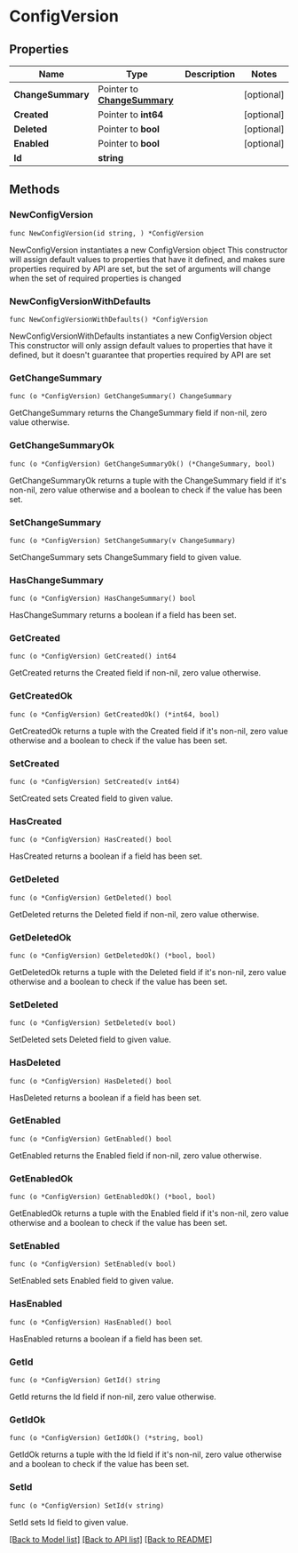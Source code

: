 # ConfigVersion

## Properties

Name | Type | Description | Notes
------------ | ------------- | ------------- | -------------
**ChangeSummary** | Pointer to [**ChangeSummary**](ChangeSummary.md) |  | [optional] 
**Created** | Pointer to **int64** |  | [optional] 
**Deleted** | Pointer to **bool** |  | [optional] 
**Enabled** | Pointer to **bool** |  | [optional] 
**Id** | **string** |  | 

## Methods

### NewConfigVersion

`func NewConfigVersion(id string, ) *ConfigVersion`

NewConfigVersion instantiates a new ConfigVersion object
This constructor will assign default values to properties that have it defined,
and makes sure properties required by API are set, but the set of arguments
will change when the set of required properties is changed

### NewConfigVersionWithDefaults

`func NewConfigVersionWithDefaults() *ConfigVersion`

NewConfigVersionWithDefaults instantiates a new ConfigVersion object
This constructor will only assign default values to properties that have it defined,
but it doesn't guarantee that properties required by API are set

### GetChangeSummary

`func (o *ConfigVersion) GetChangeSummary() ChangeSummary`

GetChangeSummary returns the ChangeSummary field if non-nil, zero value otherwise.

### GetChangeSummaryOk

`func (o *ConfigVersion) GetChangeSummaryOk() (*ChangeSummary, bool)`

GetChangeSummaryOk returns a tuple with the ChangeSummary field if it's non-nil, zero value otherwise
and a boolean to check if the value has been set.

### SetChangeSummary

`func (o *ConfigVersion) SetChangeSummary(v ChangeSummary)`

SetChangeSummary sets ChangeSummary field to given value.

### HasChangeSummary

`func (o *ConfigVersion) HasChangeSummary() bool`

HasChangeSummary returns a boolean if a field has been set.

### GetCreated

`func (o *ConfigVersion) GetCreated() int64`

GetCreated returns the Created field if non-nil, zero value otherwise.

### GetCreatedOk

`func (o *ConfigVersion) GetCreatedOk() (*int64, bool)`

GetCreatedOk returns a tuple with the Created field if it's non-nil, zero value otherwise
and a boolean to check if the value has been set.

### SetCreated

`func (o *ConfigVersion) SetCreated(v int64)`

SetCreated sets Created field to given value.

### HasCreated

`func (o *ConfigVersion) HasCreated() bool`

HasCreated returns a boolean if a field has been set.

### GetDeleted

`func (o *ConfigVersion) GetDeleted() bool`

GetDeleted returns the Deleted field if non-nil, zero value otherwise.

### GetDeletedOk

`func (o *ConfigVersion) GetDeletedOk() (*bool, bool)`

GetDeletedOk returns a tuple with the Deleted field if it's non-nil, zero value otherwise
and a boolean to check if the value has been set.

### SetDeleted

`func (o *ConfigVersion) SetDeleted(v bool)`

SetDeleted sets Deleted field to given value.

### HasDeleted

`func (o *ConfigVersion) HasDeleted() bool`

HasDeleted returns a boolean if a field has been set.

### GetEnabled

`func (o *ConfigVersion) GetEnabled() bool`

GetEnabled returns the Enabled field if non-nil, zero value otherwise.

### GetEnabledOk

`func (o *ConfigVersion) GetEnabledOk() (*bool, bool)`

GetEnabledOk returns a tuple with the Enabled field if it's non-nil, zero value otherwise
and a boolean to check if the value has been set.

### SetEnabled

`func (o *ConfigVersion) SetEnabled(v bool)`

SetEnabled sets Enabled field to given value.

### HasEnabled

`func (o *ConfigVersion) HasEnabled() bool`

HasEnabled returns a boolean if a field has been set.

### GetId

`func (o *ConfigVersion) GetId() string`

GetId returns the Id field if non-nil, zero value otherwise.

### GetIdOk

`func (o *ConfigVersion) GetIdOk() (*string, bool)`

GetIdOk returns a tuple with the Id field if it's non-nil, zero value otherwise
and a boolean to check if the value has been set.

### SetId

`func (o *ConfigVersion) SetId(v string)`

SetId sets Id field to given value.



[[Back to Model list]](../README.md#documentation-for-models) [[Back to API list]](../README.md#documentation-for-api-endpoints) [[Back to README]](../README.md)


